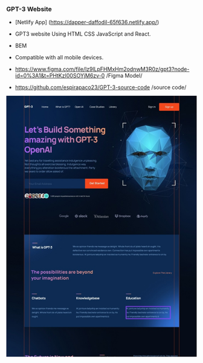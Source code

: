 ### GPT-3 Website

- [Netlify App] (https://dapper-daffodil-65f636.netlify.app/) 
- GPT3 website Using HTML CSS JavaScript and React.
- BEM
- Compatible with all mobile devices.

- https://www.figma.com/file/lz9lLpFHMxHm2odnwM3R0z/gpt3?node-id=0%3A1&t=PHtKzI00SOYjM6zv-0 /Figma Model/
- https://github.com/espirapaco23/GPT-3-source-code /source code/

![preview img](/preview.jpg)
